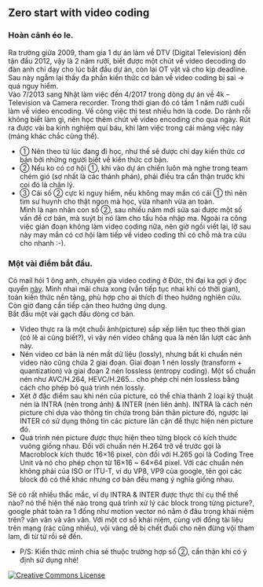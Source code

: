 ## Zero start with video coding

### Hoàn cảnh éo le.
Ra trường giữa 2009, tham gia 1 dự án làm về DTV (Digital Television) đến tận đầu 2012, vậy là 2 năm rưỡi, biết được một chút về video decoding do đàn anh  chỉ dạy cho lúc bắt đầu dự án, còn lại OT vật vã cho kịp deadline. Sau này ngẫm lại thấy đa phần kiến thức cơ bản về video coding bị sai → quá nguy hiểm.\
Vào 7/2013 sang Nhật làm việc đến 4/2017 trong dòng dự án về 4k – Television và Camera recorder. Trong thời gian đó có tầm 1 năm rưỡi cuối làm về video encoding. Về công việc thì test nhiều hơn là code. Do  rảnh rỗi không biết làm gì, nên học thêm chút về video encoding cho qua ngày.
Rút ra được vài ba kinh nghiệm quí báu, khi làm việc trong cái mảng việc này (mảng khác chắc cũng thế).
- ① Nên theo từ lúc đang đi học, như thế sẽ được chỉ dạy kiến thức cơ bản bởi những người biết về kiến thức cơ bản.
- ➁ Nếu ko có cơ hội ①, khi vào dự án chiến luôn mà nghe trong team chém gió (sợ nhất là các thánh phán), phải điều tra cẩn thận trước khi coi đó là chân lý.
- ③ Cái số ➁ cực kì nguy hiểm, nếu không may mắn có cái ① thì nên tìm sư huynh cho thật ngon mà học, vừa nhanh vừa an toàn.\
Mình là nạn nhân con số ➁, sau nhiều năm mới sửa sai được một số vấn đề cơ bản, mà suýt bị nó làm cho tẩu hỏa nhập ma. Ngoài ra công việc gián đoạn không làm video coding nữa, nên giờ ngồi viết lại, lỡ sau này may mắn có cơ hội làm tiếp về video coding thì có chỗ mà tra cứu cho nhanh :-).

### Một vài điểm bắt đầu.
Có mail hỏi 1 ông anh, chuyên gia video coding ở Đức, thì đại ka gợi ý đọc quyển [này](http://iphome.hhi.de/wiegand/assets/pdfs/VBpart1.pdf). Mình nhai mãi chưa xong (vẫn tiếp tục nhai khi có thời gian), toàn kiến thức nền tảng, phù hợp cho ai thích đi theo hướng nghiên cứu. Còn giờ đang cần tiếp cận theo hướng ứng dụng.\
Bắt đầu một vài gạch đầu dòng cơ bản.
- Video thực ra là một chuỗi ảnh(picture) sắp xếp liên tục theo thời gian (có lẽ ai cũng biết?), vì vậy nén video chẳng qua là nén lần lượt các ảnh này.
- Nén video cơ bản là nén mất dữ liệu (lossly), nhưng bất kì chuẩn nén video nào cũng chứa 2 giai đoạn. Giai đoạn 1 nén lossly (transform + quantization) và giai đoạn 2 nén lossless (entropy coding). Một số chuẩn nén như AVC/H.264, HEVC/H.265… cho phép chỉ nén lossless bằng cách cho phép bỏ quá trình nén lossly.
- Xét ở đặc điểm sau khi nén của picture, có thể chia thành 2 loại kỹ thuật nén là INTRA (nén trong ảnh) & INTER (nén liên ảnh). INTRA là cách nén picture chỉ dựa vào thông tin chứa trong bản thân picture đó, ngược lại INTER có sử dụng thông tin các picture lân cận để thực hiện nén picture đó.
- Quá trình nén picture được thực hiện theo từng block có kích thước vuông giống nhau. Đối với chuẩn nén H.264 trở về trước gọi là Macroblock kích thước 16×16 pixel, còn đối với H.265 gọi là Coding Tree Unit và nó cho phép chọn từ 16×16 ~ 64×64 pixel. Với các chuẩn nén không phải của ISO or ITU-T, ví dụ VP8, VP9 của google, tên gọi các block đó có thể khác nhưng cơ bản đều mang ý nghĩa giống nhau.

Sẽ có rất nhiều thắc mắc, ví dụ INTRA & INTER được thực thi cụ thể thế nào? nó thể hiện thế nào trong quá trình xử lý các block trong từng picture?, google phát toàn ra 1 đống như motion vector nó nằm ở đâu trong khái niệm trên? vân vân và vân vân. Với một cơ số khái niệm, cùng với đống tài liệu trên mạng (rác cũng nhiều), vội vàng dễ bị chết đuối cho nên đừng vội tham lam, đi từ từ rồi sẽ đến.
- P/S: Kiến thức mình chia sẻ thuộc trường hợp số ➁, cẩn thận khi có ý định sử dụng nhé!

<a rel="license" href="http://creativecommons.org/licenses/by-nc-nd/4.0/"><img alt="Creative Commons License" style="border-width:0" src="https://i.creativecommons.org/l/by-nc-nd/4.0/80x15.png" />